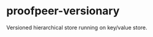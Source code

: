 proofpeer-versionary
====================

Versioned hierarchical store running on key/value store.
